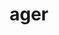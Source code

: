 ---
title: ager
meaning: field
ch: two
pos: exnounsecond
genitive: agrī
abbgender: m.
abbgender2: masc.
gender: masculine
declension: second
derivative: agriculture, agrarian
---
